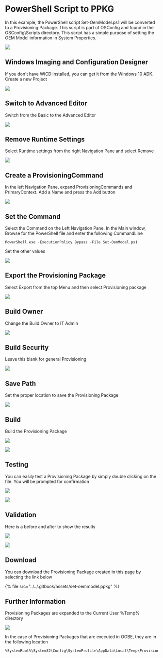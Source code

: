 # PowerShell Script to PPKG

In this example, the PowerShell script Set-OemModel.ps1 will be converted to a Provisioning Package.  This script is part of OSConfig and found in the OSConfig\Scripts directory.  This script has a simple purpose of setting the OEM Model information in System Properties.

![](../../.gitbook/assets/2018-09-02_23-55-52%20%281%29.png)

## Windows Imaging and Configuration Designer

If you don't have WICD installed, you can get it from the Windows 10 ADK.  Create a new Project

![](../../.gitbook/assets/2018-09-04_12-58-43.png)

## Switch to Advanced Editor

Switch from the Basic to the Advanced Editor

![](../../.gitbook/assets/2018-09-04_12-59-34.png)

## Remove Runtime Settings

Select Runtime settings from the right Navigation Pane and select Remove

![](../../.gitbook/assets/2018-09-04_13-01-41.png)

## Create a ProvisioningCommand

In the left Navigation Pane, expand ProvisioningCommands and PrimaryContext.  Add a Name and press the Add button

![](../../.gitbook/assets/2018-09-04_13-05-18.png)

## Set the Command

Select the Command on the Left Navigation Pane.  In the Main window, Browse for the PowerShell file and enter the following CommandLine

```text
PowerShell.exe -ExecutionPolicy Bypass -File Set-OemModel.ps1
```

Set the other values

![](../../.gitbook/assets/2018-09-04_13-13-17.png)

## Export the Provisioning Package

Select Export from the top Menu and then select Provisioning package

![](../../.gitbook/assets/2018-09-04_13-16-02.png)

## Build Owner

Change the Build Owner to IT Admin

![](../../.gitbook/assets/2018-09-04_13-16-57.png)

## Build Security

Leave this blank for general Provisioning

![](../../.gitbook/assets/2018-09-04_13-17-55%20%281%29.png)

## Save Path

Set the proper location to save the Provisioning Package

![](../../.gitbook/assets/2018-09-04_13-20-52.png)

## Build

Build the Provisioning Package

![](../../.gitbook/assets/2018-09-04_13-21-30.png)

![](../../.gitbook/assets/2018-09-04_13-22-10.png)

## Testing

You can easily test a Provisioning Package by simply double clicking on the file.  You will be prompted for confirmation

![](../../.gitbook/assets/2018-09-04_13-23-09.png)

![](../../.gitbook/assets/2018-09-04_13-24-13.png)

## Validation

Here is a before and after to show the results

![](../../.gitbook/assets/2018-09-04_13-32-32.png)

![](../../.gitbook/assets/2018-09-04_13-32-55.png)

## Download

You can download the Provisioning Package created in this page by selecting the link below

{% file src="../../.gitbook/assets/set-oemmodel.ppkg" %}

## Further Information

Provisioning Packages are expanded to the Current User %Temp% directory

![](../../.gitbook/assets/2018-09-04_13-27-55.png)

In the case of Provisioning Packages that are executed in OOBE, they are in the following location

```text
%SystemRoot%\System32\Config\SystemProfile\AppData\Local\Temp\ProvisioningPkgTmp\*
```



